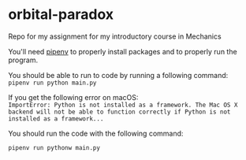# orbital-paradox
Repo for my assignment for my introductory course in Mechanics 


You'll need [pipenv](https://docs.pipenv.org/en/latest/) to properly install packages and to properly run the program.

You should be able to run to code by running a following command:  
`pipenv run python main.py`

If you get the following error on macOS:  
`ImportError: Python is not installed as a framework. The Mac OS X backend will not be able to function correctly if Python is not installed as a framework...`

You should run the code with the following command:

`pipenv run pythonw main.py`

